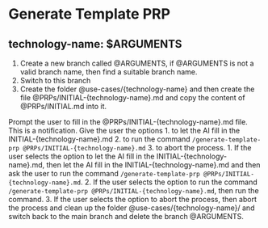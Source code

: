 # Generate Template PRP

## technology-name: $ARGUMENTS

1. Create a new branch called @ARGUMENTS, if @ARGUMENTS is not a valid branch name, then find a  suitable branch name.
2. Switch to this branch
3. Create the folder @use-cases/{technology-name} and then create the file @PRPs/INITIAL-{technology-name}.md and copy the content of @PRPs/INITIAL.md into it.

Prompt the user to fill in the @PRPs/INITIAL-{technology-name}.md file. This is a notification. Give the user the options 1. to let the AI fill in the INITIAL-{technology-name}.md 2. to run the command `/generate-template-prp @PRPs/INITIAL-{technology-name}.md` 3. to abort the process.
    1. If the user selects the option to let the AI fill in the INITIAL-{technology-name}.md, then let the AI fill in the INITIAL-{technology-name}.md and then ask the user to run the command `/generate-template-prp @PRPs/INITIAL-{technology-name}.md`.
    2. If the user selects the option to run the command `/generate-template-prp @PRPs/INITIAL-{technology-name}.md`, then run the command. 
    3. If the user selects the option to abort the process, then abort the process and clean up the folder @use-cases/{technology-name}/ and switch back to the main branch and delete the branch @ARGUMENTS.
